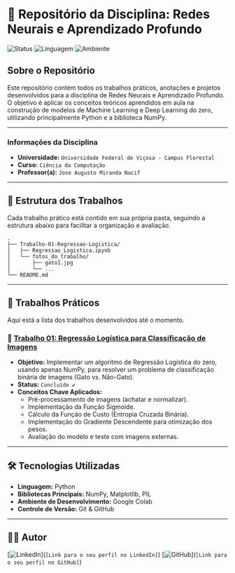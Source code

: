 # 🧠 Repositório da Disciplina: Redes Neurais e Aprendizado Profundo

![Status](https://img.shields.io/badge/Status-Em%20Andamento-blue)
![Linguagem](https://img.shields.io/badge/Linguagem-Python-yellow)
![Ambiente](https://img.shields.io/badge/Ambiente-Google%20Colab-orange)

## Sobre o Repositório

Este repositório contém todos os trabalhos práticos, anotações e projetos desenvolvidos para a disciplina de Redes Neurais e Aprendizado Profundo. O objetivo é aplicar os conceitos teóricos aprendidos em aula na construção de modelos de Machine Learning e Deep Learning do zero, utilizando principalmente Python e a biblioteca NumPy.

---

### Informações da Disciplina

* **Universidade:** `Universidade Federal de Viçosa - Campus Florestal`
* **Curso:** `Ciência da Computação`
* **Professor(a):** `Jose Augusto Miranda Nacif`

---

## 📂 Estrutura dos Trabalhos

Cada trabalho prático está contido em sua própria pasta, seguindo a estrutura abaixo para facilitar a organização e avaliação.

```
.
├── Trabalho-01-Regressao-Logistica/
│   ├── Regressao_Logistica.ipynb
│   └── fotos_do_trabalho/
│       ├── gato1.jpg
│       └── ...
└── README.md
```

---

## 🚀 Trabalhos Práticos

Aqui está a lista dos trabalhos desenvolvidos até o momento.

### 📄 [Trabalho 01: Regressão Logística para Classificação de Imagens](./Trabalho-01-Regressao-Logistica/)

* **Objetivo:** Implementar um algoritmo de Regressão Logística do zero, usando apenas NumPy, para resolver um problema de classificação binária de imagens (Gato vs. Não-Gato).
* **Status:** `Concluído ✔️`
* **Conceitos Chave Aplicados:**
    * Pré-processamento de imagens (achatar e normalizar).
    * Implementação da Função Sigmoide.
    * Cálculo da Função de Custo (Entropia Cruzada Binária).
    * Implementação do Gradiente Descendente para otimização dos pesos.
    * Avaliação do modelo e teste com imagens externas.

---

## 🛠️ Tecnologias Utilizadas

* **Linguagem:** Python
* **Bibliotecas Principais:** NumPy, Matplotlib, PIL
* **Ambiente de Desenvolvimento:** Google Colab
* **Controle de Versão:** Git & GitHub

---

## 👨‍💻 Autor

[![LinkedIn](https://img.shields.io/badge/LinkedIn-0077B5?style=for-the-badge&logo=linkedin&logoColor=white)](`[Link para o seu perfil no LinkedIn]`)
[![GitHub](https://img.shields.io/badge/GitHub-181717?style=for-the-badge&logo=github&logoColor=white)](`[Link para o seu perfil no GitHub]`)
